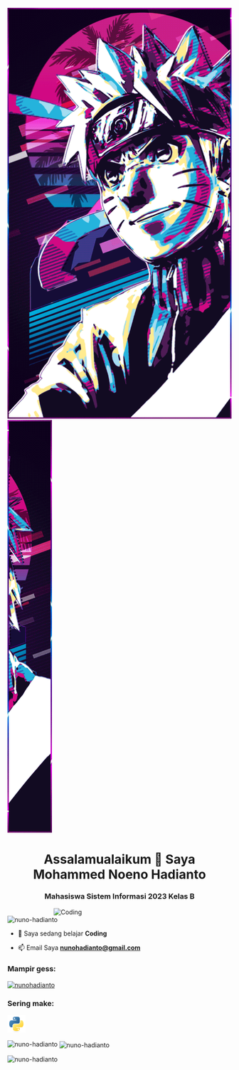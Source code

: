 ![poto1](https://raw.githubusercontent.com/Nuno-Hadianto/Nuno-Hadianto/main/Artwork_Middle.gif)
![poto2](https://raw.githubusercontent.com/Nuno-Hadianto/Nuno-Hadianto/main/Artwork_Right.gif)
<h1 align="center">Assalamualaikum 👋 Saya Mohammed Noeno Hadianto</h1>
<h3 align="center">Mahasiswa Sistem Informasi 2023 Kelas B</h3>
<img align="right" alt="Coding" width="400" src="https://media.tenor.com/-UygBh3nnfEAAAAC/coding.gif">

<p align="left"> <img src="https://komarev.com/ghpvc/?username=nuno-hadianto&label=Profile%20views&color=0e75b6&style=flat" alt="nuno-hadianto" /> </p>

- 🌱 Saya sedang belajar **Coding**

- 📫 Email Saya **nunohadianto@gmail.com**

<h3 align="left">Mampir gess:</h3>
<p align="left">
<a href= https://instagram.com/nunohadianto_?igshid=OGQ5ZDc2ODk2ZA== target="blank"><img align="center" src="https://raw.githubusercontent.com/rahuldkjain/github-profile-readme-generator/master/src/images/icons/Social/instagram.svg" alt="nunohadianto" height="30" width="40" /></a>


<h3 align="left">Sering make:</h3>
<p align="left"> <a href="https://www.python.org" target="_blank" rel="noreferrer"> <img src="https://raw.githubusercontent.com/devicons/devicon/master/icons/python/python-original.svg" alt="python" width="40" height="40"/> </a> </p>

<p><img align="left" src="https://github-readme-stats.vercel.app/api/top-langs?username=nuno-hadianto&show_icons=true&locale=en&layout=compact" alt="nuno-hadianto" /></p>

<p>&nbsp;<img align="center" src="https://github-readme-stats.vercel.app/api?username=nuno-hadianto&show_icons=true&locale=en" alt="nuno-hadianto" /></p>

<p><img align="center" src="https://github-readme-streak-stats.herokuapp.com/?user=nuno-hadianto&" alt="nuno-hadianto" /></p>


